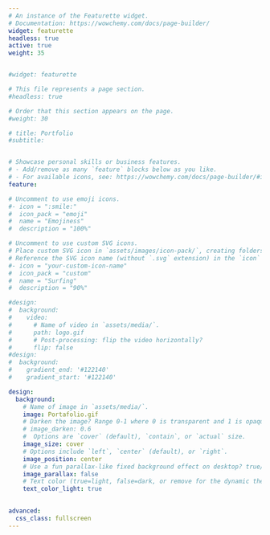 ```yaml
---
# An instance of the Featurette widget.
# Documentation: https://wowchemy.com/docs/page-builder/
widget: featurette
headless: true
active: true
weight: 35


#widget: featurette

# This file represents a page section.
#headless: true

# Order that this section appears on the page.
#weight: 30

# title: Portfolio
#subtitle:


# Showcase personal skills or business features.
# - Add/remove as many `feature` blocks below as you like.
# - For available icons, see: https://wowchemy.com/docs/page-builder/#icons
feature:

# Uncomment to use emoji icons.
#- icon = ":smile:"
#  icon_pack = "emoji"
#  name = "Emojiness"
#  description = "100%"  

# Uncomment to use custom SVG icons.
# Place custom SVG icon in `assets/images/icon-pack/`, creating folders if necessary.
# Reference the SVG icon name (without `.svg` extension) in the `icon` field.
#- icon = "your-custom-icon-name"
#  icon_pack = "custom"
#  name = "Surfing"
#  description = "90%"

#design:
#  background:
#    video:
#      # Name of video in `assets/media/`.
#      path: logo.gif
#      # Post-processing: flip the video horizontally?
#      flip: false
#design:
#  background:
#    gradient_end: '#122140'
#    gradient_start: '#122140'

design:
  background:
    # Name of image in `assets/media/`.
    image: Portafolio.gif
    # Darken the image? Range 0-1 where 0 is transparent and 1 is opaque.
    # image_darken: 0.6
    #  Options are `cover` (default), `contain`, or `actual` size.
    image_size: cover
    # Options include `left`, `center` (default), or `right`.
    image_position: center
    # Use a fun parallax-like fixed background effect on desktop? true/false
    image_parallax: false
    # Text color (true=light, false=dark, or remove for the dynamic theme color).
    text_color_light: true
    

advanced:
  css_class: fullscreen
---
```









